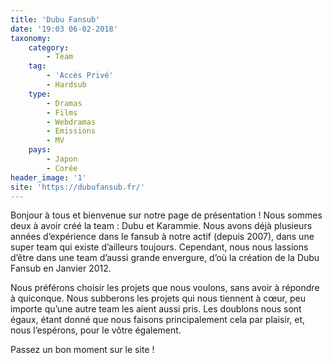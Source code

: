 ```yaml
---
title: 'Dubu Fansub'
date: '19:03 06-02-2018'
taxonomy:
    category:
        - Team
    tag:
        - 'Accès Privé'
        - Hardsub
    type:
        - Dramas
        - Films
        - Webdramas
        - Emissions
        - MV
    pays:
        - Japon
        - Corée
header_image: '1'
site: 'https://dubufansub.fr/'
---
```


Bonjour à tous et bienvenue sur notre page de présentation ! Nous sommes deux à avoir créé la team : Dubu et Karammie. 
Nous avons déjà plusieurs années d’expérience dans le fansub à notre actif (depuis 2007), dans une super team qui existe d’ailleurs toujours. 
Cependant, nous nous lassions d’être dans une team d’aussi grande envergure, d’où la création de la Dubu Fansub en Janvier 2012. 

Nous préférons choisir les projets que nous voulons, sans avoir à répondre à quiconque. 
Nous subberons les projets qui nous tiennent à cœur, peu importe qu’une autre team les aient aussi pris. Les doublons nous sont égaux, étant donné que nous faisons principalement cela par plaisir, et, nous l’espérons, pour le vôtre également.

Passez un bon moment sur le site ! 